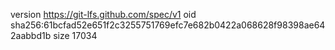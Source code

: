 version https://git-lfs.github.com/spec/v1
oid sha256:61bcfad52e651f2c3255751769efc7e682b0422a068628f98398ae642aabbd1b
size 17034
